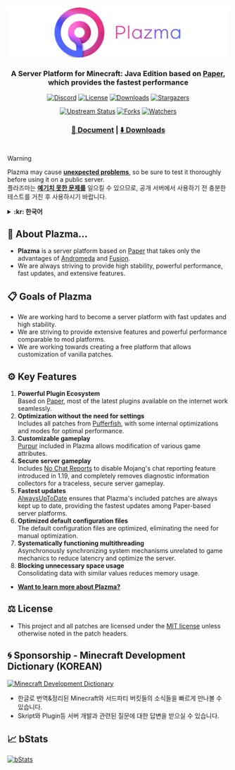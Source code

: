 <div align="center">

[![image](src/resources/title-400.png)](https://github.com/PlazmaMC/Plazma)

### A Server Platform for Minecraft: Java Edition based on [Paper](https://github.com/PaperMC/Paper), which provides the fastest performance

[![Discord](https://api.plazmamc.org/internal/cdn/discord)](https://plazmamc.org/discord)
[![License](https://api.plazmamc.org/internal/cdn/license)](LICENSE.md)
[![Downloads](https://api.plazmamc.org/internal/cdn/downloads)](https://github.com/PlazmaMC/Plazma/releases)
[![Stargazers](https://api.plazmamc.org/internal/cdn/stars)](https://github.com/PlazmaMC/Plazma/stargazers)

[![Upstream Status](https://api.plazmamc.org/internal/cdn/upstreams)](https://github.com/PlazmaMC/AlwaysUpToDate/actions)
[![Forks](https://api.plazmamc.org/internal/cdn/forks)](https://github.com/PlazmaMC/Plazma/forks)
[![Watchers](https://api.plazmamc.org/internal/cdn/watches)](https://github.com/PlazmaMC/Plazma/watchers)

[^warn]: In most cases, it works fine, but it can sometimes cause errors, so it should be used after sufficient testing.<br>대부분의 경우 정상적으로 작동하지만 때때로 오류를 일으킬 수 있으므로, 충분한 테스트를 거친 후 사용해야 합니다.
[^missing]: Some patches are still in development. There may be differences in functionality compared to stable versions.<br>일부 패치가 아직 개발중이므로, 안정 버전과 기능 차이가 있을 수 있습니다.

### [📑 Document](https://docs.plazmamc.org/) | [⬇️ Downloads](https://docs.plazmamc.org/plazma/about/downloads)

#

</div>

> [!WARNING]
Plazma may cause **<u>unexpected problems</u>**, so be sure to test it thoroughly before using it on a public server.<br>
플라즈마는 **<u>예기치 못한 문제를</u>** 일으킬 수 있으므로, 공개 서버에서 사용하기 전 충분한 테스트를 거친 후 사용하시기 바랍니다.

<details><summary><b>:kr: 한국어</b></summary>

## 💬 플라즈마란?
* **Plazma**는 [Andromeda](https://github.com/EarendelArchived/Andromeda)와 [Fusion](https://github.com/RuinedTechnologyUnify/Fusion)에서 장점만을 가져온 [Paper](https://github.com/PaperMC/Paper) 기반의 서버 플랫폼 입니다.
* 항상 높은 안정성과 강력한 성능, 빠른 업데이트, 방대한 기능을 제공하기 위하여 노력하고 있습니다.

## 📋 Plazma의 목표

* 빠른 업데이트, 높은 안정성을 가진 서버 플랫폼이 되기 위해 노력하고 있습니다.
* 모드 플랫폼 못지 않은 방대한 기능과 강력한 성능을 제공하기 위해 노력하고 있습니다.
* 바닐라의 패치도 사용자화 할 수 있는 자유로운 플랫폼을 만들기 위해 노력하고 있습니다.

## ⚙️ 주요 기능
1. **강력한 플러그인 생태계**\
   [Paper](https://github.com/PaperMC/Paper)를 기반으로 하고 있어, 인터넷에서 다운로드 가능한 대부분의 최신 플러그인인이 정상 작동합니다.
2. **설정이 필요 없는 최적화**\
   [Pufferfish](https://github.com/pufferfish-gg/Pufferfish)의 모든 패치가 포함되어 있으며, 일부 자체 최적화와 모드가 내장되어 있어 최고의 성능을 제공합니다.
3. **원하는 대로 사용자화하는 게임**\
   Plazma에 포함된 [Purpur](https://github.com/PurpurMC/Purpur)는 게임의 전반적인 속성을 수정할 수 있게 해줍니다.
4. **안전하게 플레이하는 서버**\
   [No Chat Reports](https://github.com/Aizistral-Studios/No-Chat-Reports)가 포함되어 있어 1.19부터 추가된 Mojang의 채팅 신고 시스템을 비활성화 할 수 있으며, 진단 정보 수집기가 완전 제거되어 추적 없는 안전한 서버를 플레이 할 수 있습니다.
5. **가장 빠른 업데이트**\
   [AlwaysUpToDate](https://github.com/PlazmaMC/AlwaysUpToDate)는 Plazma의 포함 패치가 항상 최신으로 유지될 수 있도록 해서, Paper 기반 서버 플랫폼 중에서 가장 빠른 업데이트를 제공하고 있습니다.
6. **기본 구성 파일 최적화**\
   기본 적용되는 구성 파일이 최적화되어 있어, 직접 구성 파일을 최적화 하지 않아도 됩니다.
7. **체계적으로 작동하는 멀티스레드**\
   게임의 메커니즘과 관계 없는 시스템 메커니즘을 비동기화 하여, 지연 시간을 줄여 서버를 최적화 합니다.
8. **불필요한 공간의 사용 차단**\
   비슷한 값을 가진 데이터를 모두 하나로 합쳐 메모리 사용량을 줄입니다.
- **[Plazma에 대해 더 알아보고 싶다면?](https://docs.plazmamc.org/v/ko/plazma/about/patches-list)**

## ⚖️ License
- 패치 파일 상단에 명시되지 않은 한 **본 프로젝트 및 모든 패치는 [MIT 라이선스](LICENSE.md)에 따라 허가됩니다.**
</details>

## 💬 About Plazma...

- **Plazma** is a server platform based on [Paper](https://github.com/PaperMC/Paper) that takes only the advantages of [Andromeda](https://github.com/EarendelArchived/Andromeda) and [Fusion](https://github.com/RuinedTechnologyUnify/Fusion).
- We are always striving to provide high stability, powerful performance, fast updates, and extensive features.

## 📋 Goals of Plazma

- We are working hard to become a server platform with fast updates and high stability.
- We are striving to provide extensive features and powerful performance comparable to mod platforms.
- We are working towards creating a free platform that allows customization of vanilla patches.

## ⚙️ Key Features

1. **Powerful Plugin Ecosystem**\
   Based on [Paper](https://github.com/PaperMC/Paper), most of the latest plugins available on the internet work seamlessly.
2. **Optimization without the need for settings**\
   Includes all patches from [Pufferfish](https://github.com/pufferfish-gg/Pufferfish), with some internal optimizations and modes for optimal performance.
3. **Customizable gameplay**\
   [Purpur](https://github.com/PurpurMC/Purpur) included in Plazma allows modification of various game attributes.
4. **Secure server gameplay**\
   Includes [No Chat Reports](https://github.com/Aizistral-Studios/No-Chat-Reports) to disable Mojang's chat reporting feature introduced in 1.19, and completely removes diagnostic information collectors for a traceless, secure server gameplay.
5. **Fastest updates**\
   [AlwaysUpToDate](https://github.com/PlazmaMC/AlwaysUpToDate) ensures that Plazma's included patches are always kept up to date, providing the fastest updates among Paper-based server platforms.
6. **Optimized default configuration files**\
   The default configuration files are optimized, eliminating the need for manual optimization.
7. **Systematically functioning multithreading**\
   Asynchronously synchronizing system mechanisms unrelated to game mechanics to reduce latencry and optimize the server.
8. **Blocking unnecessary space usage**\
   Consolidating data with similar values reduces memory usage.
- **[Want to learn more about Plazma?](https://docs.plazmamc.org/plazma/about/patches-list)**

## ⚖️ License
- This project and all patches are licensed under the [MIT license](LICENSE.md) unless otherwise noted in the patch headers.

## 🌀 Sponsorship - Minecraft Development Dictionary (KOREAN)
[![Minecraft Development Dictionary](https://img.shields.io/discord/911980670123905054?color=%239c91fd&label=MDD%20%28CLICK%20TO%20JOIN%29&logo=discord&style=for-the-badge&logoColor=ffffff)](https://discord.gg/AZwXTA9Pgx)
- 한글로 번역&정리된 Minecraft와 서드파티 버킷들의 소식들을 빠르게 만나볼 수 있습니다.
- Skript와 Plugin등 서버 개발과 관련된 질문에 대한 답변을 받으실 수 있습니다.

## 📈 bStats
[![bStats](https://api.plazmamc.org/internal/cdn/bstats)](https://bstats.org/plugin/server-implementation/Plazma)
